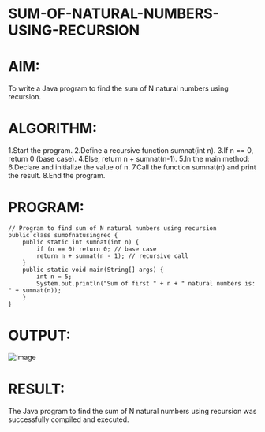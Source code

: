 # SUM-OF-NATURAL-NUMBERS-USING-RECURSION
# AIM:
To write a Java program to find the sum of N natural numbers using recursion.
# ALGORITHM:
1.Start the program.
2.Define a recursive function sumnat(int n).
3.If n == 0, return 0 (base case).
4.Else, return n + sumnat(n-1).
5.In the main method:
6.Declare and initialize the value of n.
7.Call the function sumnat(n) and print the result.
8.End the program.
# PROGRAM:
```
// Program to find sum of N natural numbers using recursion
public class sumofnatusingrec {
    public static int sumnat(int n) {
        if (n == 0) return 0; // base case
        return n + sumnat(n - 1); // recursive call
    }
    public static void main(String[] args) {
        int n = 5; 
        System.out.println("Sum of first " + n + " natural numbers is: " + sumnat(n)); 
    }
}
```
# OUTPUT:
![image](https://github.com/user-attachments/assets/a2c0e50e-7b31-423e-a1fa-3717f74dc410)

# RESULT:
The Java program to find the sum of N natural numbers using recursion was successfully compiled and executed.

